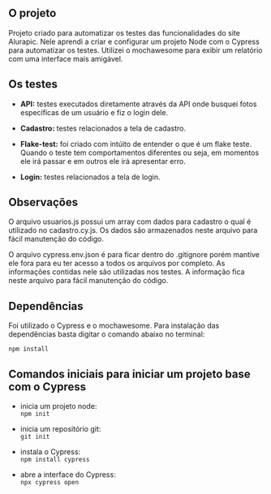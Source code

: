 ## O projeto

Projeto criado para automatizar os testes das funcionalidades do site Alurapic. Nele aprendi a criar e configurar um projeto Node com o Cypress para automatizar os testes.
Utilizei o mochawesome para exibir um relatório com uma interface mais amigável.

## Os testes

- **API:** testes executados diretamente através da API onde busquei fotos específicas de um usuário e fiz o login dele.

- **Cadastro:** testes relacionados a tela de cadastro.

- **Flake-test:** foi criado com intúito de entender o que é um flake teste. Quando o teste tem comportamentos diferentes ou seja, em momentos ele irá passar e em outros ele irá apresentar erro.

- **Login:** testes relacionados a tela de login.

## Observações

O arquivo usuarios.js possui um array com dados para cadastro o qual é utilizado no cadastro.cy.js. Os dados são armazenados neste arquivo para fácil manutenção do código.

O arquivo cypress.env.json é para ficar dentro do .gitignore porém mantive ele fora para eu ter acesso a todos os arquivos por completo. As informações contidas nele são utilizadas nos testes. A informação fica neste arquivo para fácil manutenção do código.

## Dependências

Foi utilizado o Cypress e o mochawesome. Para instalação das dependências basta digitar o comando abaixo no terminal:<br>

`npm install`

## Comandos iniciais para iniciar um projeto base com o Cypress

- inicia um projeto node:<br>
`npm init`

- inicia um repositório git:<br>
`git init`

- instala o Cypress:<br>
`npm install cypress`

- abre a interface do Cypress:<br>
`npx cypress open`

